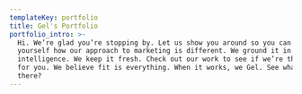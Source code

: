 ```yaml
---
templateKey: portfolio
title: Gel's Portfolio
portfolio_intro: >-
  Hi. We’re glad you’re stopping by. Let us show you around so you can see for
  yourself how our approach to marketing is different. We ground it in creative
  intelligence. We keep it fresh. Check out our work to see if we’re the right
  for you. We believe fit is everything. When it works, we Gel. See what we did
  there?
---
```


